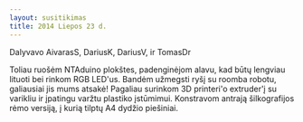 ```yaml
---
layout: susitikimas
title: 2014 Liepos 23 d.
---
```

Dalyvavo AivarasS, DariusK, DariusV, ir TomasDr


Toliau ruošėm NTAduino plokštes, padenginėjom alavu, kad būtų lengviau
lituoti bei rinkom RGB LED'us.
Bandėm užmegsti ryšį su roomba robotu, galiausiai jis mums atsakė!
Pagaliau surinkom 3D printeri'o extruder'į su varikliu ir įpatingu varžtu
plastiko įstūmimui.
Konstravom antrają šilkografijos rėmo versiją, į kurią tilptų A4 dydžio
piešiniai.



